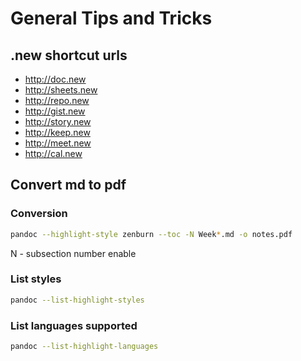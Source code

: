 # General Tips and Tricks

## .new shortcut urls

- http://doc.new
- http://sheets.new
- http://repo.new
- http://gist.new
- http://story.new
- http://keep.new
- http://meet.new
- http://cal.new

## Convert md to pdf

### Conversion

```zsh
pandoc --highlight-style zenburn --toc -N Week*.md -o notes.pdf
```
N - subsection number enable

### List styles

```zsh
pandoc --list-highlight-styles
```

### List languages supported

```zsh
pandoc --list-highlight-languages
```
